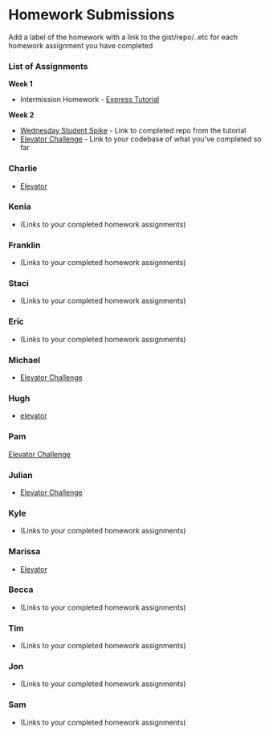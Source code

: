 # Homework Submissions

Add a label of the homework with a link to the gist/repo/..etc for each homework assignment you have completed

### List of Assignments

**Week 1**

* Intermission Homework - [Express Tutorial](https://www.tutorialspoint.com/nodejs/nodejs_express_framework.htm)

**Week 2**

* [Wednesday Student Spike](http://frontend.turing.io/lessons/security-with-jwts.html) - Link to completed repo from the tutorial
* [Elevator Challenge](https://github.com/turingschool-examples/elevator-challenge) - Link to your codebase of what you've completed so far


### Charlie

* [Elevator](https://github.com/dunncl15/elevator-challenge)

### Kenia

* (Links to your completed homework assignments)

### Franklin

* (Links to your completed homework assignments)

### Staci

* (Links to your completed homework assignments)

### Eric

* (Links to your completed homework assignments)

### Michael

* [Elevator Challenge](https://github.com/Mickyfen17/elevator-challenge)

### Hugh

* [elevator](https://github.com/hmorri32/elevator-algorithm)

### Pam

[Elevator Challenge](https://github.com/thatPamIAm/elevator-challenge)

### Julian

* [Elevator Challenge](https://github.com/juliankyer/elevator-challenge)

### Kyle

* (Links to your completed homework assignments)

### Marissa

* [Elevator](https://github.com/marissa27/elevator-challenge)

### Becca

* (Links to your completed homework assignments)

### Tim

* (Links to your completed homework assignments)

### Jon

* (Links to your completed homework assignments)

### Sam

* (Links to your completed homework assignments)
